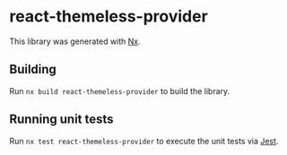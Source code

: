 # react-themeless-provider

This library was generated with [Nx](https://nx.dev).

## Building

Run `nx build react-themeless-provider` to build the library.

## Running unit tests

Run `nx test react-themeless-provider` to execute the unit tests via [Jest](https://jestjs.io).
